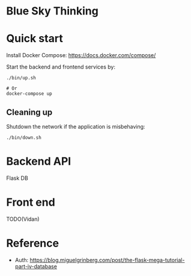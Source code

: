 # Blue Sky Thinking

# Quick start
Install Docker Compose: https://docs.docker.com/compose/

Start the backend and frontend services by:
```shell
./bin/up.sh

# Or
docker-compose up
```

## Cleaning up

Shutdown the network if the application is misbehaving:

```shell
./bin/down.sh
```

# Backend API

Flask DB

# Front end
TODO(Vidan)

# Reference
- Auth: https://blog.miguelgrinberg.com/post/the-flask-mega-tutorial-part-iv-database
